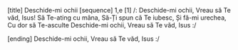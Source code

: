 [title] Deschide-mi ochii
[sequence] 1,e
[1]
/: Deschide-mi ochii,
Vreau să Te văd, Isus!
Să Te-ating cu mâna,
Să-Ți spun că Te iubesc,
Și fă-mi urechea,
Cu dor să Te-asculte
Deschide-mi ochii,
Vreau să Te văd, Isus :/

[ending]
Deschide-mi ochii,
Vreau să Te văd, Isus :/

